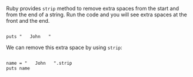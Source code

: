 Ruby provides `strip` method
to remove extra spaces
from the start and from the end of a string.
Run the code and you will
see extra spaces at the front and the end.

<Editor lang="ruby">
<code>
puts "   John   "
</code>
</Editor>

We can remove this extra space
by using `strip`:

<Editor lang="ruby">
<code>
name = "   John   ".strip
puts name
</code>
</Editor>